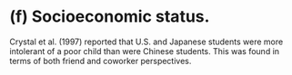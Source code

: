 # (f) Socioeconomic status.

Crystal et al. (1997) reported that U.S. and Japanese students were more intolerant of a poor child than were Chinese students. This was found in terms of both friend and coworker perspectives.